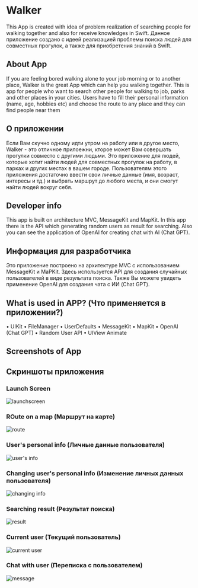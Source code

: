 # Walker
This App is created with idea of problem realization of searching people for walking together and also for receive knowledges in Swift.
Данное приложение создано с идеей реализацией проблемы поиска людей для совместных прогулок, а также для приобретения знаний в Swift.

## About App
If you are feeling bored walking alone to your job morning or to another place, Walker is the great App which can help you walking together.
This is app for people who want to search other people for walking to job, parks and other places in your cities.
Users have to fill their personal information (name, age, hobbies etc) and choose the route to any place and they can find people near them
## О приложении
Если Вам скучно одному идти утром на работу или в другое место, Walker - это отличное прилоежни, кторое может Вам совершать прогулки совместо с другими людьми.
Это приложение для людей, которые хотит найти людей для совместных прогулок на работу, в парках и других местах в вашем городе.
Пользователям этого приложения достаточно ввести свои личные данные (имя, возраст, интересы и тд.) и выбрать маршрут до любого места, и они смогут найти людей вокруг себя.

## Developer info
This app is built on architecture MVC, MessageKit and MapKit. 
In this app there is the API which generating random users as result for searching. 
Also you can see the application of OpenAI for creating chat with AI (Chat GPT).
## Информация для разработчика
Это приложение построено на архитектуре MVC с использованием MessageKit и MaPKit.
Здесь используется API для создания случайных пользователей в виде результата поиска.
Также Вы можете увидеть применение OpenAI для создания чата с ИИ (Chat GPT).

## What is used in APP? (Что применяется в приложении?)
• UIKit
• FileManager
• UserDefaults
• MessageKit
• MapKit
• OpenAI (Chat GPT)
• Random User API
• UIView Animate

## Screenshots of App
## Скриншоты приложения
### Launch Screen
![launchscreen](https://github.com/wasilievnikita/Walkers/blob/main/ScreenShots/Launch%20Screen.png)
### ROute on a map (Маршрут на карте)
![route](https://github.com/wasilievnikita/Walkers/blob/main/ScreenShots/Route%20on%20a%20map.png)
### User's personal info (Личные данные пользователя)
![user's info](https://github.com/wasilievnikita/Walkers/blob/main/ScreenShots/User's%20personal%20info.png)
### Changing user's personal info (Изменение личных данных пользователя)
![changing info](https://github.com/wasilievnikita/Walkers/blob/main/ScreenShots/Changing%20user's%20personal%20info.png)
### Searching result (Результат поиска)
![result](https://github.com/wasilievnikita/Walkers/blob/main/ScreenShots/Searching%20result.png)
### Current user (Текущий пользователь)
![current user](https://github.com/wasilievnikita/Walkers/blob/main/ScreenShots/Current%20user.png)
### Chat with user (Переписка с пользователем)
![message](https://github.com/wasilievnikita/Walkers/blob/main/ScreenShots/Chat.png)
